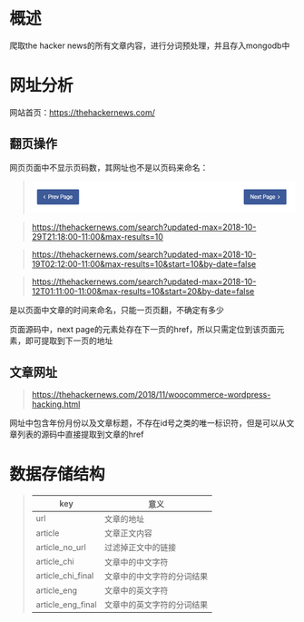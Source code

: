 # 概述

爬取the hacker news的所有文章内容，进行分词预处理，并且存入mongodb中

# 网址分析

网站首页：https://thehackernews.com/ 

## 翻页操作

网页页面中不显示页码数，其网址也不是以页码来命名：

>![翻页部分](https://github.com/leslie-lss/the-hacker-news/blob/master/image.png)

>https://thehackernews.com/search?updated-max=2018-10-29T21:18:00-11:00&max-results=10

>https://thehackernews.com/search?updated-max=2018-10-19T02:12:00-11:00&max-results=10&start=10&by-date=false

>https://thehackernews.com/search?updated-max=2018-10-12T01:11:00-11:00&max-results=10&start=20&by-date=false

是以页面中文章的时间来命名，只能一页页翻，不确定有多少

页面源码中，next page的元素处存在下一页的href，所以只需定位到该页面元素，即可提取到下一页的地址

## 文章网址

>https://thehackernews.com/2018/11/woocommerce-wordpress-hacking.html

网址中包含年份月份以及文章标题，不存在id号之类的唯一标识符，但是可以从文章列表的源码中直接提取到文章的href

# 数据存储结构

>key | 意义
>-------- | --------
>url | 文章的地址
>article | 文章正文内容
>article_no_url | 过滤掉正文中的链接
>article_chi | 文章中的中文字符
>article_chi_final | 文章中的中文字符的分词结果
>article_eng | 文章中的英文字符
>article_eng_final | 文章中的英文字符的分词结果
